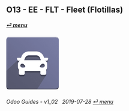 ## O13 - EE - FLT - Fleet (Flotillas)
#### [_&#x23CE; menu_](/en-uk/o13/ee/en-uk-o13-ee-guides_menu.md)  
### ![flt](/doc/img/fleet.png)
	
###### Odoo Guides - v1_02 &nbsp; 2019-07-28  [_&#x23CE; menu_](/en-uk/o13/ee/en-uk-o13-ee-guides_menu.md)  
